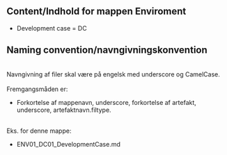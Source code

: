 ## Content/Indhold for mappen Enviroment
- Development case = DC


## Naming convention/navngivningskonvention
<br> Navngivning af filer skal være på engelsk med underscore og CamelCase. <br/> 
<br> Fremgangsmåden er: <br/>  
- Forkortelse af mappenavn, underscore, forkortelse af artefakt, underscore, artefaktnavn.filtype.

<br> Eks. for denne mappe: <br/> 
- ENV01_DC01_DevelopmentCase.md
